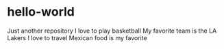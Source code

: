 # hello-world
Just another repository
I love to play basketball
My favorite team is the LA Lakers
I love to travel
Mexican food is my favorite
